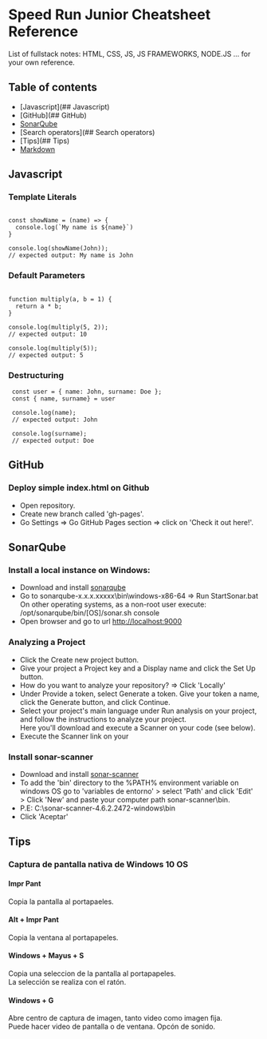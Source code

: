 # Speed Run Junior Cheatsheet Reference
List of fullstack notes: HTML, CSS, JS, JS FRAMEWORKS, NODE.JS ... for your own reference.

## Table of contents
* [Javascript](## Javascript)
* [GitHub](## GitHub)
* [SonarQube](##SonarQube)
* [Search operators](## Search operators)  
* [Tips](## Tips) 
* [Markdown](##Markdown)
## Javascript
### Template Literals
```

const showName = (name) => {
  console.log(`My name is ${name}`)
}

console.log(showName(John));
// expected output: My name is John

```
### Default Parameters
```

function multiply(a, b = 1) {
  return a * b;
}

console.log(multiply(5, 2));
// expected output: 10

console.log(multiply(5));
// expected output: 5

```
### Destructuring
```
 const user = { name: John, surname: Doe }; 
 const { name, surname} = user
 
 console.log(name);
 // expected output: John

 console.log(surname);
 // expected output: Doe

```

## GitHub
### Deploy simple index.html on Github  
* Open repository.
* Create new branch called 'gh-pages'.
* Go Settings => Go GitHub Pages section => click on 'Check it out here!'.

## SonarQube
### Install a local instance on Windows:
* Download and install [sonarqube](https://www.sonarqube.org/)   
* Go to sonarqube-x.x.x.xxxxx\bin\windows-x86-64 => Run StartSonar.bat    
  On other operating systems, as a non-root user execute:   
  /opt/sonarqube/bin/[OS]/sonar.sh console
* Open browser and go to url [http://localhost:9000](http://localhost:9000)   
### Analyzing a Project
* Click the Create new project button.
* Give your project a Project key and a Display name and click the Set Up button.
* How do you want to analyze your repository? => Click 'Locally'
* Under Provide a token, select Generate a token. Give your token a name, click the Generate button, and click Continue.
* Select your project's main language under Run analysis on your project, and follow the instructions to analyze your project.   
  Here you'll download and execute a Scanner on your code (see below).
* Execute the Scanner link on your 
### Install sonar-scanner
* Download and install [sonar-scanner](https://docs.sonarqube.org/latest/analysis/scan/sonarscanner/)
* To add the 'bin' directory to the %PATH% environment variable on windows OS go to 'variables de entorno' > select 'Path' and click 'Edit' > Click 'New' and paste your computer path sonar-scanner\bin.  
*  P.E: C:\sonar-scanner-4.6.2.2472-windows\bin
*  Click 'Aceptar'

## Tips
### Captura de pantalla nativa de Windows 10 OS
#### Impr Pant
Copia la pantalla al portapaeles.
#### Alt + Impr Pant
Copia la ventana al portapapeles.
#### Windows + Mayus + S
Copia una seleccion de la pantalla al portapapeles.   
La selección se realiza con el ratón.
#### Windows + G
Abre centro de captura de imagen, tanto video como imagen fija.  
Puede hacer video de pantalla o de ventana. Opcón de sonido.
